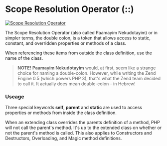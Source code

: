 # Scope Resolution Operator (::)
[![Scope Resolution Operator](http://php.net/images/logos/php-med-trans.png)](http://php.net/manual/en/language.oop5.paamayim-nekudotayim.php)

The Scope Resolution Operator (also called Paamayim Nekudotayim) or in simpler terms, the double colon, is a token that allows access to static, constant, and overridden properties or methods of a class.

When referencing these items from outside the class definition, use the name of the class.

>**NOTE!**
>**Paamayim Nekudotayim** would, at first, seem like a strange choice for naming a double-colon. However, while writing the Zend Engine 0.5 (which powers PHP 3), that's what the Zend team decided to call it. It actually does mean double-colon - in Hebrew!

### Useage

Three special keywords **self**, **parent** and **static** are used to access properties or methods from inside the class definition.

When an extending class overrides the parents definition of a method, PHP will not call the parent's method. It's up to the extended class on whether or not the parent's method is called. This also applies to Constructors and Destructors, Overloading, and Magic method definitions.